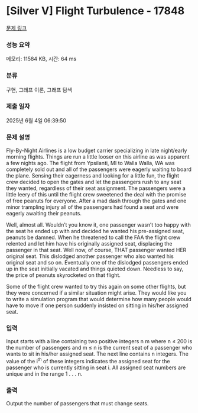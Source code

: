 # [Silver V] Flight Turbulence - 17848 

[문제 링크](https://www.acmicpc.net/problem/17848) 

### 성능 요약

메모리: 11584 KB, 시간: 64 ms

### 분류

구현, 그래프 이론, 그래프 탐색

### 제출 일자

2025년 6월 4일 06:39:50

### 문제 설명

<p>Fly-By-Night Airlines is a low budget carrier specializing in late night/early morning flights. Things are run a little looser on this airline as was apparent a few nights ago. The flight from Ypsilanti, MI to Walla Walla, WA was completely sold out and all of the passengers were eagerly waiting to board the plane. Sensing their eagerness and looking for a little fun, the flight crew decided to open the gates and let the passengers rush to any seat they wanted, regardless of their seat assignment. The passengers were a little leery of this until the flight crew sweetened the deal with the promise of free peanuts for everyone. After a mad dash through the gates and one minor trampling injury all of the passengers had found a seat and were eagerly awaiting their peanuts.</p>

<p>Well, almost all. Wouldn’t you know it, one passenger wasn’t too happy with the seat he ended up with and decided he wanted his pre-assigned seat, peanuts be damned. When he threatened to call the FAA the flight crew relented and let him have his originally assigned seat, displacing the passenger in that seat. Well now, of course, THAT passenger wanted HER original seat. This dislodged another passenger who also wanted his original seat and so on. Eventually one of the dislodged passengers ended up in the seat initially vacated and things quieted down. Needless to say, the price of peanuts skyrocketed on that flight.</p>

<p>Some of the flight crew wanted to try this again on some other flights, but they were concerned if a similar situation might arise. They would like you to write a simulation program that would determine how many people would have to move if one person suddenly insisted on sitting in his/her assigned seat.</p>

### 입력 

 <p>Input starts with a line containing two positive integers n m where n ≤ 200 is the number of passengers and m ≤ n is the current seat of a passenger who wants to sit in his/her assigned seat. The next line contains n integers. The value of the i<sup>th</sup> of these integers indicates the assigned seat for the passenger who is currently sitting in seat i. All assigned seat numbers are unique and in the range 1 . . . n.</p>

### 출력 

 <p>Output the number of passengers that must change seats.</p>

